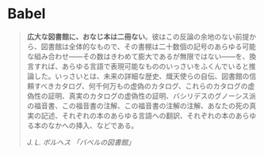 # Babel

> **広大な図書館に、おなじ本は二冊ない**。彼はこの反論の余地のない前提から、図書館は全体的なもので、その書棚は二十数個の記号のあらゆる可能な組み合わせ——その数はきわめて膨大であるが無限ではない——を、換言すれば、あらゆる言語で表現可能なもののいっさいをふくんでいると推論した。いっさいとは、未来の詳細な歴史、熾天使らの自伝、図書館の信頼すべきカタログ、何千何万もの虚偽のカタログ、これらのカタログの虚偽性の証明、真実のカタログの虚偽性の証明、バシリデスのグノーシス派の福音書、この福音書の注解、この福音書の注解の注解、あなたの死の真実の記述、それぞれの本のあらゆる言語への翻訳、それぞれの本のあらゆる本のなかへの挿入、などである。
>
> _J. L. ボルヘス 「バベルの図書館」_
